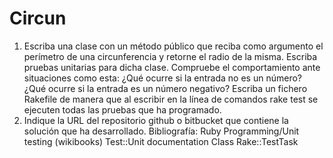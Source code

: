 Circun
======

1) Escriba una clase con un método público que reciba como argumento el perímetro de una circunferencia y retorne el radio de la misma. Escriba pruebas unitarias para dicha clase. Compruebe el comportamiento ante situaciones como esta:
¿Qué ocurre si la entrada no es un número?
¿Qué ocurre si la entrada es un número negativo?
Escriba un fichero Rakefile de manera que al escribir en la línea de comandos rake test se ejecuten todas las pruebas que ha programado.
2) Indique la URL del repositorio github o bitbucket que contiene la solución que ha desarrollado.
Bibliografía:
Ruby Programming/Unit testing (wikibooks)
Test::Unit documentation
Class Rake::TestTask